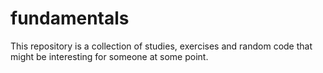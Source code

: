 # fundamentals
This repository is a collection of studies, exercises and random code that might be interesting for someone at some point.
